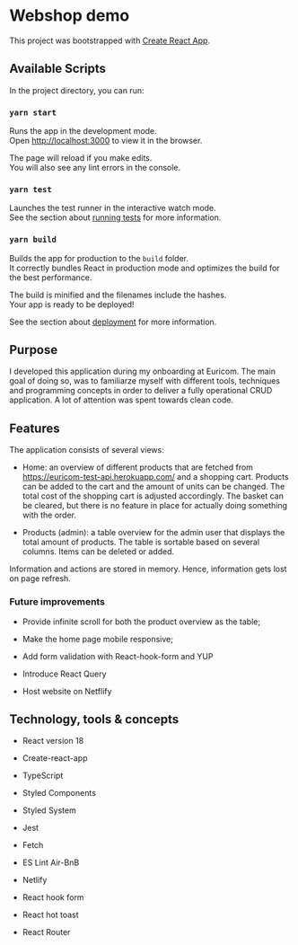 # Webshop demo

This project was bootstrapped with [Create React App](https://github.com/facebook/create-react-app).

## Available Scripts

In the project directory, you can run:

### `yarn start`

Runs the app in the development mode.\
Open [http://localhost:3000](http://localhost:3000) to view it in the browser.

The page will reload if you make edits.\
You will also see any lint errors in the console.

### `yarn test`

Launches the test runner in the interactive watch mode.\
See the section about [running tests](https://facebook.github.io/create-react-app/docs/running-tests) for more information.

### `yarn build`

Builds the app for production to the `build` folder.\
It correctly bundles React in production mode and optimizes the build for the best performance.

The build is minified and the filenames include the hashes.\
Your app is ready to be deployed!

See the section about [deployment](https://facebook.github.io/create-react-app/docs/deployment) for more information.

## Purpose

I developed this application during my onboarding at Euricom. The main goal of doing so, was to familiarze myself with different tools, techniques and programming concepts in order to deliver a fully operational CRUD application. A lot of attention was spent towards clean code.

## Features

The application consists of several views:

- Home: an overview of different products that are fetched from https://euricom-test-api.herokuapp.com/ and a shopping cart. Products can be added to the cart and the amount of units can be changed. The total cost of the shopping cart is adjusted accordingly. The basket can be cleared, but there is no feature in place for actually doing something with the order.

- Products (admin): a table overview for the admin user that displays the total amount of products. The table is sortable based on several columns. Items can be deleted or added. 

Information and actions are stored in memory. Hence, information gets lost on page refresh. 

### Future improvements

- Provide infinite scroll for both the product overview as the table;

- Make the home page mobile responsive; 

- Add form validation with React-hook-form and YUP

- Introduce React Query 

- Host website on Netflify

## Technology, tools & concepts

- React version 18

- Create-react-app

- TypeScript

- Styled Components

- Styled System

- Jest

- Fetch

- ES Lint Air-BnB

- Netlify

- React hook form

- React hot toast 

- React Router

